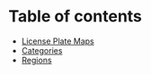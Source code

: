 # Table of contents

* [License Plate Maps](README.md)
* [Categories](categories.md)
* [Regions](regions.md)